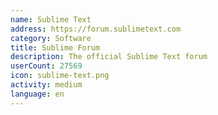 ```yaml
---
name: Sublime Text
address: https://forum.sublimetext.com
category: Software
title: Sublime Forum
description: The official Sublime Text forum
userCount: 27569
icon: sublime-text.png
activity: medium
language: en
---
```


